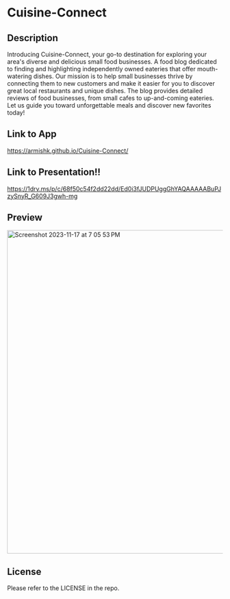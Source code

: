 # Cuisine-Connect
## Description
Introducing Cuisine-Connect, your go-to destination for exploring your area's diverse and delicious small food businesses. A food blog dedicated to finding and highlighting independently owned eateries that offer mouth-watering dishes. Our mission is to help small businesses thrive by connecting them to new customers and make it easier for you to discover great local restaurants and unique dishes. The blog provides detailed reviews of food businesses, from small cafes to up-and-coming eateries. Let us guide you toward unforgettable meals and discover new favorites today!
## Link to App
https://armishk.github.io/Cuisine-Connect/
## Link to Presentation!!
https://1drv.ms/p/c/68f50c54f2dd22dd/Ed0i3fJUDPUggGhYAQAAAAABuPJzySnyR_G609J3gwh-mg

## Preview
<img width="755" alt="Screenshot 2023-11-17 at 7 05 53 PM" src="https://github.com/Armishk/Cuisine-Connect/assets/134334179/586b20be-d6ef-4709-9b31-be12e8af6962">

## License
Please refer to the LICENSE in the repo.
